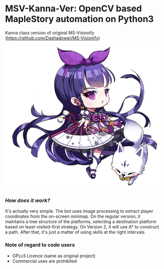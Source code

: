 # MSV-Kanna-Ver: OpenCV based MapleStory automation on Python3
Kanna class version of original MS-Visionify (https://github.com/Dashadower/MS-Visionify) 
![kanna](MapleStory-Kanna.png)

### *How does it work?*
 It's actually very simple. The bot uses image processing to extract player coordinates from the on-screen minimap. On
 the regular version, it maintains a tree structure of the platforms, selecting a destination platform based on least-visited-first
 strategy. On Version 2, it will use A* to construct a path. After that, it's just a matter of using skills at the right intervals.


### Note of regard to code users
* GPLv3 Licence (same as original project)
* Commercial uses are prohibited
